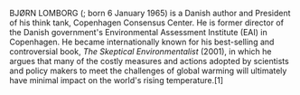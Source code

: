 BJØRN LOMBORG (; born 6 January 1965) is a Danish author and President of his think tank, Copenhagen Consensus Center. He is former director of the Danish government's Environmental Assessment Institute (EAI) in Copenhagen. He became internationally known for his best-selling and controversial book, _The Skeptical Environmentalist_ (2001), in which he argues that many of the costly measures and actions adopted by scientists and policy makers to meet the challenges of global warming will ultimately have minimal impact on the world's rising temperature.[1]
